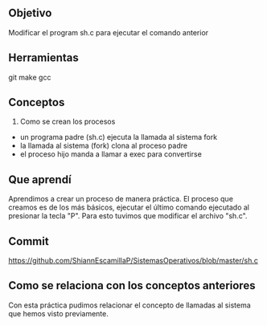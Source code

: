 
## Objetivo
  Modificar el program sh.c para ejecutar el comando anterior 
  
## Herramientas
git
make
gcc

## Conceptos 
1) Como se crean los procesos
+ un programa padre (sh.c) ejecuta la llamada al sistema fork 
+ la llamada al sistema (fork) clona al proceso padre
+ el proceso hijo manda a llamar a exec para convertirse 

## Que aprendí
  Aprendimos a crear un proceso de manera práctica. El proceso que creamos es de los más básicos, ejecutar el último comando ejecutado al presionar la tecla "P". Para esto tuvimos que modificar el archivo "sh.c". 

## Commit
https://github.com/ShiannEscamillaP/SistemasOperativos/blob/master/sh.c

## Como se relaciona con los conceptos anteriores
  Con esta práctica pudimos relacionar el concepto de llamadas al sistema que hemos visto previamente.  
  
